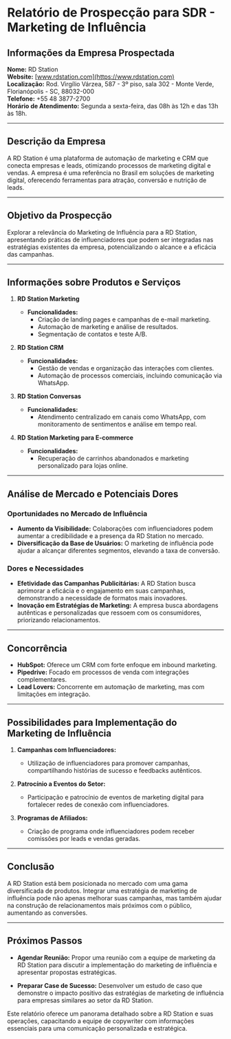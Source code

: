 # Relatório de Prospecção para SDR - Marketing de Influência

## Informações da Empresa Prospectada
**Nome:** RD Station  
**Website:** [www.rdstation.com](https://www.rdstation.com)  
**Localização:** Rod. Virgílio Várzea, 587 - 3º piso, sala 302 - Monte Verde, Florianópolis - SC, 88032-000  
**Telefone:** +55 48 3877-2700  
**Horário de Atendimento:** Segunda a sexta-feira, das 08h às 12h e das 13h às 18h.

---

## Descrição da Empresa
A RD Station é uma plataforma de automação de marketing e CRM que conecta empresas e leads, otimizando processos de marketing digital e vendas. A empresa é uma referência no Brasil em soluções de marketing digital, oferecendo ferramentas para atração, conversão e nutrição de leads.

---

## Objetivo da Prospecção
Explorar a relevância do Marketing de Influência para a RD Station, apresentando práticas de influenciadores que podem ser integradas nas estratégias existentes da empresa, potencializando o alcance e a eficácia das campanhas.

---

## Informações sobre Produtos e Serviços
1. **RD Station Marketing**
   - **Funcionalidades:**
     - Criação de landing pages e campanhas de e-mail marketing.
     - Automação de marketing e análise de resultados.
     - Segmentação de contatos e teste A/B.
  
2. **RD Station CRM**
   - **Funcionalidades:**
     - Gestão de vendas e organização das interações com clientes.
     - Automação de processos comerciais, incluindo comunicação via WhatsApp.
  
3. **RD Station Conversas**
   - **Funcionalidades:**
     - Atendimento centralizado em canais como WhatsApp, com monitoramento de sentimentos e análise em tempo real.
  
4. **RD Station Marketing para E-commerce**
   - **Funcionalidades:**
     - Recuperação de carrinhos abandonados e marketing personalizado para lojas online.

---

## Análise de Mercado e Potenciais Dores

### Oportunidades no Mercado de Influência
- **Aumento da Visibilidade:** Colaborações com influenciadores podem aumentar a credibilidade e a presença da RD Station no mercado.
- **Diversificação da Base de Usuários:** O marketing de influência pode ajudar a alcançar diferentes segmentos, elevando a taxa de conversão.

### Dores e Necessidades
- **Efetividade das Campanhas Publicitárias:** A RD Station busca aprimorar a eficácia e o engajamento em suas campanhas, demonstrando a necessidade de formatos mais inovadores.
- **Inovação em Estratégias de Marketing:** A empresa busca abordagens autênticas e personalizadas que ressoem com os consumidores, priorizando relacionamentos.

---

## Concorrência
- **HubSpot:** Oferece um CRM com forte enfoque em inbound marketing.
- **Pipedrive:** Focado em processos de venda com integrações complementares.
- **Lead Lovers:** Concorrente em automação de marketing, mas com limitações em integração.

---

## Possibilidades para Implementação do Marketing de Influência
1. **Campanhas com Influenciadores:**
   - Utilização de influenciadores para promover campanhas, compartilhando histórias de sucesso e feedbacks autênticos.
  
2. **Patrocínio a Eventos do Setor:**
   - Participação e patrocínio de eventos de marketing digital para fortalecer redes de conexão com influenciadores.
  
3. **Programas de Afiliados:**
   - Criação de programa onde influenciadores podem receber comissões por leads e vendas geradas.

---

## Conclusão
A RD Station está bem posicionada no mercado com uma gama diversificada de produtos. Integrar uma estratégia de marketing de influência pode não apenas melhorar suas campanhas, mas também ajudar na construção de relacionamentos mais próximos com o público, aumentando as conversões.

---

## Próximos Passos
- **Agendar Reunião:** Propor uma reunião com a equipe de marketing da RD Station para discutir a implementação do marketing de influência e apresentar propostas estratégicas.
  
- **Preparar Case de Sucesso:** Desenvolver um estudo de caso que demonstre o impacto positivo das estratégias de marketing de influência para empresas similares ao setor da RD Station.

Este relatório oferece um panorama detalhado sobre a RD Station e suas operações, capacitando a equipe de copywriter com informações essenciais para uma comunicação personalizada e estratégica.